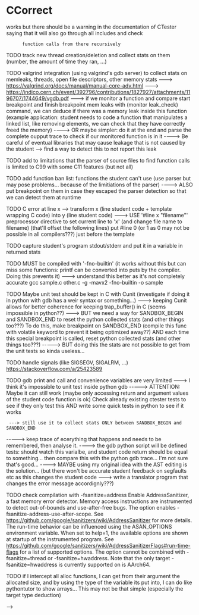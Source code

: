 # CCorrect
<!-- 
## TODO

- Programmable function failures/change return value and args
    - (ordered set of increasing integers where a number x in this set is the number of call that should fail)
    - change return value (done)
    - change return args (pointer args)
- Segfault crash report
    - Stack/heap visualization on crash
    - Show lines with values next to variables names
- Support execution timeout
- Feature-parity with CTester (every feature of CTester must be implemented)
    - small C lib to implement non gdb stuff like the trap buffer mechanism of CTester
- Make an API that fully hides gdb for easy tests writing
- Threads support (not enabled by default)
- Memleak detection (not enabled by default)
- Inginious integration
- gettext support
- Continuous integration
    - test on different exercises
    - test function call parser on "ugly" code
- Once I have something usable, get feedback/ask for other feature requests and test robustness in a real case

## TODO before S3: robustness test

- simple stack semaine 4 du P3 -> copier exo en utilisant le nouveau ctester (masquer ancien exo) -> je suis admin sur le inginious du P3
    - for this I don't need to implement threads/memleaks/gettext


TODO using clang's python lib for ast traversal may be better as it won't need the fake libc headers
        BUT maybe will cause problems with compilation using gcc (as gcc doesn't support the same extensions that clang)





how to use gdb.Value:
https://sourceware.org/gdb/onlinedocs/gdb/Values-From-Inferior.html

TODO also pass python variable student_code containing the code as a string of the student only (so we can monitor all func calls of the student and not the additionals added by the template)

TODO test on functions like _mm256_set_ps (this works but we dont get its return value) ALSO very strange: using gdb manually I can't manage to set a breakpoint on it
      --> works but there should be a warning in the documentation of CTester saying that it will also go through all includes and check
          function calls from there recursively

TODO track new thread creation/deletion and collect stats on them (number, the amount of time they ran, ...)

TODO valgrind integration (using valgrind's gdb server) to collect stats on memleaks, threads, open file descriptors, other memory stats
      ---> https://valgrind.org/docs/manual/manual-core-adv.html
      ---> https://indico.cern.ch/event/392796/contributions/1827927/attachments/1196707/1744649/vgdb.pdf
 ---> if we monitor a function and compare start breakpoint and finish breakpoint mem leaks with (monitor leak_check) command, we can deduce if there was a memory leak
      inside this function (example application: student needs to code a function that manipulates a linked list, like removing elements, we can check
      that they have correctly freed the memory)
  ----> OR maybe simpler: do it at the end and parse the complete oupput trace to check if our monitored function is in it
  ----> Be careful of eventual libraries that may cause leakage that is not caused by the student --> find a way to detect this to not report this leak

TODO add to limitations that the parser of source files to find function calls is limited to C99 with some C11 features (but not all)

TODO add function ban list: functions the student can't use (use parser but may pose problems... because of the limitiations of the parser)
      ----> ALSO put breakpoint on them in case they escaped the parser detection so that we can detect them at runtime

TODO C error at line x --> transform x (line student code + template wrapping C code) into y (line student code)
   ---> USE '#line x "filename"' preprocessor directive to set current line to 'x' (and change file name to filename) (that'll offset the following lines)
          put #line 0 (or 1 as 0 may not be possible in all compilers???) just before the template

TODO capture student's program stdout/stderr and put it in a variable in returned stats

TODO MUST be compiled with '-fno-builtin' (it works without this but can miss some functions: printf can be converted into puts by the compiler. Doing this prevents it)
    ---> understand this better as it's not completely accurate
gcc sample.c other.c -g -mavx2 -fno-builtin -o sample


TODO Maybe unit test should be kept in C with Cunit (investigate if doing it in python with gdb has a weir syntax or something...)
      ---> keeping Cunit allows for better coherence for keeping trap_buffer() in C (seems impossible in python??)
      ---> BUT we need a way for SANDBOX_BEGIN and SANDBOX_END to reset the python collected stats (and other things too???)
          To do this, make breakpoint on SANDBOX_END (compile this func with volatile keyword to prevent it being optimized away??)
          AND each time this special breakpoint is called, reset python collected stats (and other things too???)
  -----> BUT doing this the stats are not possible to get from the unit tests so kinda useless...


TODO handle signals (like SIGSEGV, SIGALRM, ...) https://stackoverflow.com/a/25423589

TODO gdb print and call and convenience variables are very limited ---> I think it's impossible to unit test inside python gdb
      -----> ATTENTION: Maybe it can still work (maybe only accessing return and argument values of the student code function is ok)
                          Check already existing ctester tests to see if they only test this AND write some quick tests in python to see if it works

     ---> still use it to collect stats ONLY between SANDBOX_BEGIN and SANDBOX_END
  -----> keep trace of ecerything that happens and needs to be remembered, then analyse it.
      ----> the gdb python script will be defined tests: should watch this varialbe, and student code return should be equal to something...
              then compare this with the python gdb trace... I'm not sure that's good...
              ----> MAYBE using my original idea with the AST editing is the solution... (but there won't be accurate student feedback on segfaults etc
                      as this changes the student code ---> write a translator program that changes the error message accordignly???)


TODO check compilation with -fsanitize=address
Enable AddressSanitizer, a fast memory error detector. Memory access instructions are instrumented to detect out-of-bounds and use-after-free bugs.
The option enables -fsanitize-address-use-after-scope. See https://github.com/google/sanitizers/wiki/AddressSanitizer for more details.
The run-time behavior can be influenced using the ASAN_OPTIONS environment variable. When set to help=1, the available options are shown at 
startup of the instrumented program. See https://github.com/google/sanitizers/wiki/AddressSanitizerFlags#run-time-flags for a list of supported options.
The option cannot be combined with -fsanitize=thread or -fsanitize=hwaddress. Note that the only target -fsanitize=hwaddress is currently supported on is AArch64.

TODO if I intercept all alloc functions, I can get from their argument the allocated size, and by using the type of the variable its put into, I can do
      like pythontutor to show arrays... This may not be that simple (especially the target type deduction)


-->
